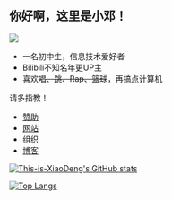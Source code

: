 
## 你好啊，这里是小邓！

![](https://github-profile-summary-cards.vercel.app/api/cards/profile-details?username=This-is-XiaoDeng&theme=default)

- 一名初中生，信息技术爱好者
- Bilibili不知名年更UP主
- 喜欢~~唱、跳、Rap、篮球~~，再搞点计算机

请多指教！

- [赞助](https://pay.thisisxd.top)
- [网站](https://thisisxd.top)
- [组织](https://itcdt.top)
- [博客](https://blog.thisisxd.top)

[![This-is-XiaoDeng's GitHub stats](https://github-readme-stats.vercel.app/api?username=This-is-XiaoDeng&show_icons=true)](https://github.com/anuraghazra/github-readme-stats)

[![Top Langs](https://github-readme-stats.vercel.app/api/top-langs/?username=This-is-XiaoDeng&langs_count=5)](https://github.com/anuraghazra/github-readme-stats)


